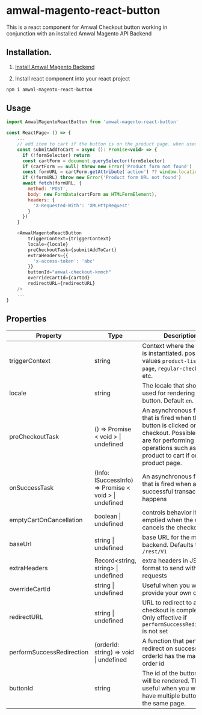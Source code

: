 # amwal-magento-react-button

This is a react component for Amwal Checkout button working in conjunction with an installed Amwal Magento API Backend

## Installation.

1. [Install Amwal Magento Backend](https://docs.amwal.tech/docs/magento-installation)


2. Install react component into your react project
```bash
npm i amwal-magento-react-button
```
## Usage

```javascript
import AmwalMagentoReactButton from 'amwal-magento-react-button'

const ReactPage= () => {
    ...
    // add item to cart if the button is on the product page. when used in cart or mini-cart, preCheckoutTask should be left undefined
    const submitAddToCart = async (): Promise<void> => {
      if (!formSelector) return
      const cartForm = document.querySelector(formSelector)
      if (cartForm == null) throw new Error('Product form not found')
      const formURL = cartForm.getAttribute('action') ?? window.location.href
      if (!formURL) throw new Error('Product form URL not found')
      await fetch(formURL, {
        method: 'POST',
        body: new FormData(cartForm as HTMLFormElement),
        headers: {
          'X-Requested-With': 'XMLHttpRequest'
        }
      })
    }

    <AmwalMagentoReactButton
        triggerContext={triggerContext}
        locale={locale}
        preCheckoutTask={submitAddToCart}
        extraHeaders={{
          'x-access-token': 'abc'
        }}
        buttonId="amwal-checkout-knmch"
        overrideCartId={cartId}
        redirectURL={redirectURL}
    />
    ...
}
```

## Properties
| Property                  | Type                                                     | Description                                                                                                   |
|---------------------------|----------------------------------------------------------|---------------------------------------------------------------------------------------------------------------|
| triggerContext            | string                                                   | Context where the button is instantiated. possible values `product-listing-page`, `regular-checkout`, .. etc. |
| locale                    | string                                                   | The locale that should be used for rendering the button. Default `en`.                                        |
| preCheckoutTask           | ()  =>   Promise < void > \| undefined                   | An asynchronous function that is fired when the button is clicked on checkout. Possible Uses are for performing operations such as adding product to cart if on product page. |
| onSuccessTask             | (Info: ISuccessInfo)  =>   Promise < void > \| undefined | An asynchronous function that is fired when a successful transaction happens |
| emptyCartOnCancellation   | boolean \| undefined                                     | controls behavior if Cart is emptied when the user cancels the checkout                                                                                                       |
| baseUrl                   | string \| undefined                                      | base URL for the magento backend. Defaults to `/rest/V1`                                                                                                                      |
| extraHeaders              | Record<string, string> \| undefined                      | extra headers in JSON format to send with fetch requests                                                                                                                      |
| overrideCartId            | string \| undefined                                      | Useful when you want to provide your own cartId. |
| redirectURL               | string \| undefined                                      | URL to redirect to after checkout is completed. Only effective if `performSuccessRedirection` is not set|
| performSuccessRedirection | (orderId: string)  =>  void \| undefined | A function that performs redirect on success, orderId has the magento order id |
| buttonId                  | string                                                   | The id of the button that will be rendered. This is useful when you want to have multiple buttons on the same page. |
